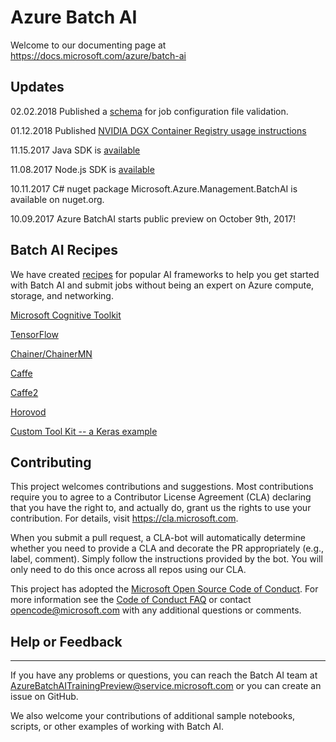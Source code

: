 # Azure Batch AI

Welcome to our documenting page at https://docs.microsoft.com/azure/batch-ai

## Updates

02.02.2018 Published a [schema](https://raw.githubusercontent.com/Azure/BatchAI/master/schemas/2017-09-01-preview/job.json) for job configuration file validation.  

01.12.2018 Published [NVIDIA DGX Container Registry usage instructions](/documentation/using-nvidia-dgx-container-registry.md)

11.15.2017 Java SDK is [available](https://mvnrepository.com/artifact/com.microsoft.azure/azure-mgmt-batchai)

11.08.2017 Node.js SDK is [available](https://www.npmjs.com/package/azure-arm-batchai)

10.11.2017 C# nuget package Microsoft.Azure.Management.BatchAI is available on nuget.org.

10.09.2017 Azure BatchAI starts public preview on October 9th, 2017!

## Batch AI Recipes 

We have created [recipes](/recipes/) for popular AI frameworks to help you get started with Batch AI and submit jobs without being an expert on Azure compute, storage, and networking.  

[Microsoft Cognitive Toolkit](/recipes/CNTK/)

[TensorFlow](/recipes/TensorFlow/)

[Chainer/ChainerMN](/recipes/Chainer/)

[Caffe](/recipes/Caffe/)

[Caffe2](/recipes/Caffe2/)

[Horovod](/recipes/Horovod)

[Custom Tool Kit -- a Keras example](/recipes/Keras/)

## Contributing

This project welcomes contributions and suggestions.  Most contributions require you to agree to a
Contributor License Agreement (CLA) declaring that you have the right to, and actually do, grant us
the rights to use your contribution. For details, visit https://cla.microsoft.com.

When you submit a pull request, a CLA-bot will automatically determine whether you need to provide
a CLA and decorate the PR appropriately (e.g., label, comment). Simply follow the instructions
provided by the bot. You will only need to do this once across all repos using our CLA.

This project has adopted the [Microsoft Open Source Code of Conduct](https://opensource.microsoft.com/codeofconduct/).
For more information see the [Code of Conduct FAQ](https://opensource.microsoft.com/codeofconduct/faq/) or
contact [opencode@microsoft.com](mailto:opencode@microsoft.com) with any additional questions or comments.

## Help or Feedback
--------------------
If you have any problems or questions, you can reach the Batch AI team at [AzureBatchAITrainingPreview@service.microsoft.com](mailto:AzureBatchAITrainingPreview@service.microsoft.com) or you can create an issue on GitHub.

We also welcome your contributions of additional sample notebooks, scripts, or other examples of working with Batch AI.
